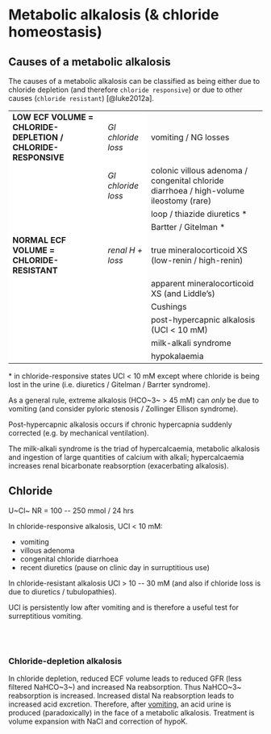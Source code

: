 # Metabolic alkalosis (& chloride homeostasis)  

## Causes of a metabolic alkalosis  

The causes of a metabolic alkalosis can be classified as being either due to chloride depletion (and therefore `chloride responsive`) or due to other causes (`chloride resistant`) [@luke2012a].  

<!-- +  low ECF volume = chloride-depletion / contractional = chloride-responsive  -->
<!--     +  *vomiting / NG losses*  -->
<!--     +  *loop / thiazide diuretics \**  -->
<!--     +  *Bartter's / Gitelman's \**  -->
<!--     +  *colonic villous adenoma / congenital chloride diarrhoea / high-volume ileostomy (rare)*   -->

<!-- +  normal ECF volume = chloride-resistant  -->
<!--     +  renal H + loss  -->
<!--         +  *true mineralocorticoid XS (low-renin / high-renin)*  -->
<!--         +  *apparent mineralocorticoid XS (and Liddle's)*  -->
<!--         +  *Cushings*  -->
<!--         +  *post-hypercapnic alkalosis (UCl \< 10 mM)*  -->
<!--         +  *milk-alkali syndrome*   -->
<!--     +  intracellular H + shift  -->
<!--         +  *hypokalaemia*   -->

<table>
<tbody>
  <tr>
   <td style="text-align:left;font-weight: bold;background-color: white !important;"> LOW ECF VOLUME = CHLORIDE-DEPLETION / CHLORIDE-RESPONSIVE </td>
   <td style="text-align:left;font-style: italic;background-color: white !important;"> GI chloride loss </td>
   <td style="text-align:left;"> vomiting / NG losses </td>
  </tr>
  <tr>
   <td style="text-align:left;font-weight: bold;background-color: white !important;">  </td>
   <td style="text-align:left;font-style: italic;background-color: white !important;"> GI chloride loss </td>
   <td style="text-align:left;"> colonic villous adenoma / congenital chloride diarrhoea / high-volume ileostomy (rare) </td>
  </tr>
  <tr>
   <td style="text-align:left;font-weight: bold;background-color: white !important;">  </td>
   <td style="text-align:left;font-style: italic;background-color: white !important;">  </td>
   <td style="text-align:left;"> loop / thiazide diuretics * </td>
  </tr>
  <tr>
   <td style="text-align:left;font-weight: bold;background-color: white !important;">  </td>
   <td style="text-align:left;font-style: italic;background-color: white !important;">  </td>
   <td style="text-align:left;"> Bartter / Gitelman * </td>
  </tr>
  <tr>
   <td style="text-align:left;font-weight: bold;background-color: white !important;"> NORMAL ECF VOLUME = CHLORIDE-RESISTANT </td>
   <td style="text-align:left;font-style: italic;background-color: white !important;"> renal H + loss </td>
   <td style="text-align:left;"> true mineralocorticoid XS (low-renin / high-renin) </td>
  </tr>
  <tr>
   <td style="text-align:left;font-weight: bold;background-color: white !important;">  </td>
   <td style="text-align:left;font-style: italic;background-color: white !important;">  </td>
   <td style="text-align:left;"> apparent mineralocorticoid XS (and Liddle’s) </td>
  </tr>
  <tr>
   <td style="text-align:left;font-weight: bold;background-color: white !important;">  </td>
   <td style="text-align:left;font-style: italic;background-color: white !important;">  </td>
   <td style="text-align:left;"> Cushings </td>
  </tr>
  <tr>
   <td style="text-align:left;font-weight: bold;background-color: white !important;">  </td>
   <td style="text-align:left;font-style: italic;background-color: white !important;">  </td>
   <td style="text-align:left;"> post-hypercapnic alkalosis (UCl &lt; 10 mM) </td>
  </tr>
  <tr>
   <td style="text-align:left;font-weight: bold;background-color: white !important;">  </td>
   <td style="text-align:left;font-style: italic;background-color: white !important;">  </td>
   <td style="text-align:left;"> milk-alkali syndrome </td>
  </tr>
  <tr>
   <td style="text-align:left;font-weight: bold;background-color: white !important;">  </td>
   <td style="text-align:left;font-style: italic;background-color: white !important;">  </td>
   <td style="text-align:left;"> hypokalaemia </td>
  </tr>
</tbody>
</table>

\* in chloride-responsive states UCl \< 10 mM except where chloride is being lost in the urine (i.e. diuretics / Gitelman / Barrter syndrome).

As a general rule, extreme alkalosis (HCO~3~ \> 45 mM) can *only* be due to vomiting (and consider pyloric stenosis / Zollinger Ellison syndrome).  

Post-hypercapnic alkalosis occurs if chronic hypercapnia suddenly corrected (e.g. by mechanical ventilation).

The milk-alkali syndrome is the triad of hypercalcaemia, metabolic alkalosis and ingestion of large quantities of calcium with alkali; hypercalcaemia increases renal bicarbonate reabsorption (exacerbating alkalosis).


## Chloride

U~Cl~ NR = 100 -- 250 mmol / 24 hrs

In chloride-responsive alkalosis, UCl \< 10 mM:  

- vomiting  
- villous adenoma  
- congenital chloride diarrhoea  
- recent diuretics (pause on clinic day in surruptitious use)

In chloride-resistant alkalosis UCl \> 10 -- 30 mM (and also if chloride loss is due to diuretics / tubulopathies).  

UCl is persistently low after vomiting and is therefore a useful test for surreptitious vomiting.

<br>
<br>

### Chloride-depletion alkalosis

In chloride depletion, reduced ECF volume leads to reduced GFR (less filtered NaHCO~3~) and increased Na reabsorption. Thus NaHCO~3~ reabsorption is increased. Increased distal Na reabsorption leads to increased acid excretion.  Therefore, after [vomiting](#vomit), an acid urine is produced (paradoxically) in the face of a metabolic alkalosis. Treatment is volume expansion with NaCl and correction of hypoK.
